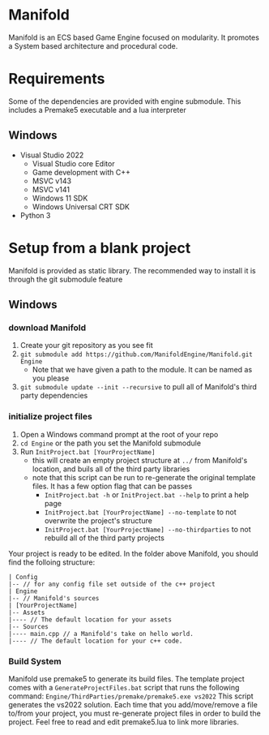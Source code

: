 # Manifold
Manifold is an ECS based Game Engine focused on modularity. It promotes a System based architecture and procedural code.

# Requirements
Some of the dependencies are provided with engine submodule. This includes a Premake5 executable and a lua interpreter

## Windows
* Visual Studio 2022
    * Visual Studio core Editor
    * Game development with C++
    * MSVC v143
    * MSVC v141
    * Windows 11 SDK
    * Windows Universal CRT SDK
* Python 3

# Setup from a blank project
Manifold is provided as static library. The recommended way to install it is through the git submodule feature

## Windows
### download Manifold
1. Create your git repository as you see fit
2. `git submodule add https://github.com/ManifoldEngine/Manifold.git Engine`
    * Note that we have given a path to the module. It can be named as you please
3. `git submodule update --init --recursive` to pull all of Manifold's third party dependencies

### initialize project files
1. Open a Windows command prompt at the root of your repo
2. `cd Engine` or the path you set the Manifold submodule
3. Run `InitProject.bat [YourProjectName]`
    * this will create an empty project structure at `../` from Manifold's location, and buils all of the third party libraries
    * note that this script can be run to re-generate the original template files. It has a few option flag that can be passes
        * `InitProject.bat -h` or `InitProject.bat --help` to print a help page
        * `InitProject.bat [YourProjectName] --no-template` to not overwrite the project's structure
        * `InitProject.bat [YourProjectName] --no-thirdparties` to not rebuild all of the third party projects

Your project is ready to be edited. In the folder above Manifold, you should find the folloing structure:
```
| Config
|-- // for any config file set outside of the c++ project
| Engine
|-- // Manifold's sources
| [YourProjectName]
|-- Assets
|---- // The default location for your assets
|-- Sources
|---- main.cpp // a Manifold's take on hello world.
|---- // The default location for your c++ code.
```

### Build System
Manifold use premake5 to generate its build files. The template project comes with a `GenerateProjectFiles.bat` script that runs the following command:
`Engine/ThirdParties/premake/premake5.exe vs2022`
This script generates the vs2022 solution. Each time that you add/move/remove a file to/from your project, you must re-generate project files in order to build the project.
Feel free to read and edit premake5.lua to link more libraries.